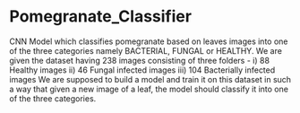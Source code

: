 # Pomegranate_Classifier
CNN Model which classifies pomegranate based on leaves images into one of the three categories namely BACTERIAL, FUNGAL or HEALTHY.
We are given the dataset having 238 images consisting of three folders -
i) 88 Healthy images
ii) 46 Fungal infected images
iii) 104 Bacterially infected images
We are supposed to build a model and train it on this dataset in such a way that given a new image of a leaf, the model should classify it into one of the three categories.
